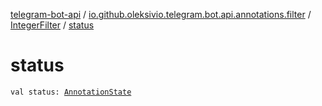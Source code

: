 [telegram-bot-api](../../index.md) / [io.github.oleksivio.telegram.bot.api.annotations.filter](../index.md) / [IntegerFilter](index.md) / [status](./status.md)

# status

`val status: `[`AnnotationState`](../../io.github.oleksivio.telegram.bot.api.model.annotation/-annotation-state/index.md)
